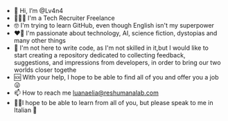 - 👋 Hi, I’m @Lv4n4
- 🦸🏻‍♀️ I'm a Tech Recruiter Freelance
- 🤓 I'm trying to learn GitHub, even though English isn't my superpower
- ❤️‍🔥 I'm passionate about technology, AI, science fiction, dystopias and many other things
- 💞 I'm not here to write code, as I'm not skilled in it,but I would like to start creating a repository dedicated to collecting feedback, suggestions, and impressions from developers,
  in order to bring our two worlds closer togethe
- 🆘 With your help, I hope to be able to find all of you and offer you a job 😜
- 📫 How to reach me luanaelia@reshumanalab.com
- 🙏🏼I hope to be able to learn from all of you, but please speak to me in Italian 🙈
<!---
Lv4n4/Lv4n4 is a ✨ special ✨ repository because its `README.md` (this file) appears on your GitHub profile.
You can click the Preview link to take a look at your changes.
--->

